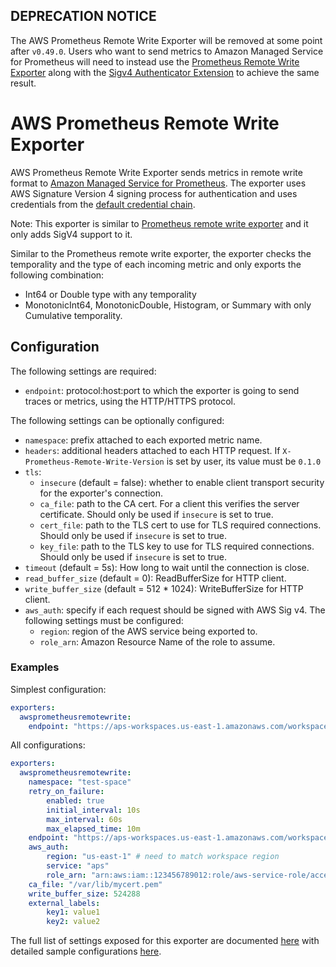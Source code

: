 ## DEPRECATION NOTICE

The AWS Prometheus Remote Write Exporter will be removed at some point after `v0.49.0`. Users who want to send metrics to Amazon Managed Service 
for Prometheus will need to instead use the [Prometheus Remote Write Exporter](https://github.com/open-telemetry/opentelemetry-collector-contrib/blob/main/exporter/prometheusremotewriteexporter/README.md) along with the [Sigv4 Authenticator Extension](https://github.com/open-telemetry/opentelemetry-collector-contrib/blob/main/extension/sigv4authextension/README.md) 
to achieve the same result. 

# AWS Prometheus Remote Write Exporter

AWS Prometheus Remote Write Exporter sends metrics in remote write format to
[Amazon Managed Service for Prometheus](https://aws.amazon.com/prometheus/).
The exporter uses AWS Signature Version 4 signing process for authentication
and uses credentials from the 
[default credential chain](https://docs.aws.amazon.com/sdk-for-go/v1/developer-guide/configuring-sdk.html#specifying-credentials).

Note: This exporter is similar to [Prometheus remote write exporter](../prometheusremotewriteexporter)
and it only adds SigV4 support to it.

Similar to the Prometheus remote write exporter, the exporter checks the
temporality and the type of each incoming metric
and only exports the following combination:

- Int64 or Double type with any temporality
- MonotonicInt64, MonotonicDouble, Histogram, or Summary with only Cumulative temporality.

## Configuration

The following settings are required:

- `endpoint`: protocol:host:port to which the exporter is going to send traces or metrics, using the HTTP/HTTPS protocol.

The following settings can be optionally configured:

- `namespace`: prefix attached to each exported metric name.
- `headers`: additional headers attached to each HTTP request. If `X-Prometheus-Remote-Write-Version` is set by user, its value must be `0.1.0`
- `tls`:
  - `insecure` (default = false): whether to enable client transport security for the exporter's connection.
  - `ca_file`: path to the CA cert. For a client this verifies the server certificate. Should only be used if `insecure` is set to true.
  - `cert_file`: path to the TLS cert to use for TLS required connections. Should only be used if `insecure` is set to true.
  - `key_file`: path to the TLS key to use for TLS required connections. Should only be used if `insecure` is set to true.
- `timeout` (default = 5s): How long to wait until the connection is close.
- `read_buffer_size` (default = 0): ReadBufferSize for HTTP client.
- `write_buffer_size` (default = 512 * 1024): WriteBufferSize for HTTP client.
- `aws_auth`: specify if each request should be signed with AWS Sig v4. The following settings must be configured:
    - `region`: region of the AWS service being exported to.
    - `role_arn`: Amazon Resource Name of the role to assume.

### Examples

Simplest configuration:

```yaml
exporters:
  awsprometheusremotewrite:
    endpoint: "https://aps-workspaces.us-east-1.amazonaws.com/workspaces/ws-XXX/api/v1/remote_write"
```

All configurations:

```yaml
exporters:
  awsprometheusremotewrite:
    namespace: "test-space"
    retry_on_failure:
        enabled: true
        initial_interval: 10s
        max_interval: 60s
        max_elapsed_time: 10m
    endpoint: "https://aps-workspaces.us-east-1.amazonaws.com/workspaces/ws-XXX/api/v1/remote_write"
    aws_auth:
        region: "us-east-1" # need to match workspace region
        service: "aps"
        role_arn: "arn:aws:iam::123456789012:role/aws-service-role/access"
    ca_file: "/var/lib/mycert.pem"
    write_buffer_size: 524288
    external_labels:
        key1: value1
        key2: value2
```

The full list of settings exposed for this exporter are documented [here](./config.go)
with detailed sample configurations [here](./testdata/config.yaml).
